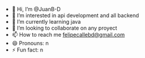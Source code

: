 - 👋 Hi, I’m @JuanB-D
- 👀 I’m interested in api development and all backend
- 🌱 I’m currently learning java
- 💞️ I’m looking to collaborate on any proyect
- 📫 How to reach me felipecallebd@gmail.com
- 😄 Pronouns: n
- ⚡ Fun fact: n

<!---
JuanB-D/JuanB-D is a ✨ special ✨ repository because its `README.md` (this file) appears on your GitHub profile.
You can click the Preview link to take a look at your changes.
--->
